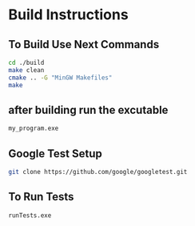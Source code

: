 # Build Instructions

## To Build Use Next Commands

```sh
cd ./build  
make clean  
cmake .. -G "MinGW Makefiles"  
make
```
## after building run the excutable

```sh
my_program.exe
```
## Google Test Setup

```sh
git clone https://github.com/google/googletest.git
```
## To Run Tests

```sh
runTests.exe
```

